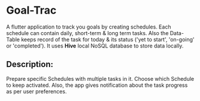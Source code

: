 # Goal-Trac

A flutter application to track you goals by creating schedules. Each schedule can contain daily, short-term & long term tasks. Also the Data-Table keeps record of the task for today & its status ('yet to start', 'on-going' or 'completed').
It uses **Hive** local NoSQL database to store data locally.

## Description:
Prepare specific Schedules with multiple tasks in it. Choose which Schedule to keep activated. Also, the app gives notification about the task progress as per user preferences.
